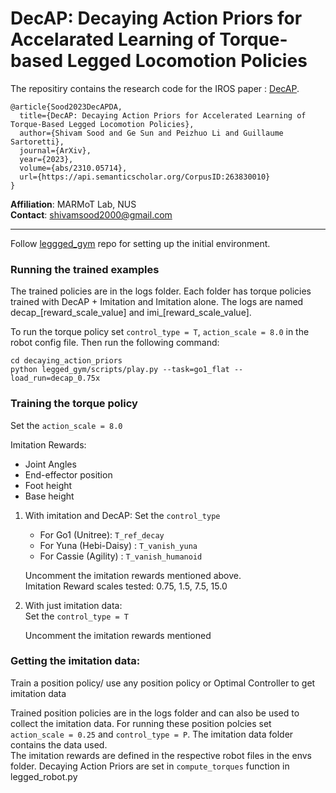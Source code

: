 # DecAP: Decaying Action Priors for Accelarated Learning of Torque-based Legged Locomotion Policies
The repositiry contains the research code for the IROS paper : [DecAP](https://arxiv.org/abs/2310.05714).

```
@article{Sood2023DecAPDA,
  title={DecAP: Decaying Action Priors for Accelerated Learning of Torque-Based Legged Locomotion Policies},
  author={Shivam Sood and Ge Sun and Peizhuo Li and Guillaume Sartoretti},
  journal={ArXiv},
  year={2023},
  volume={abs/2310.05714},
  url={https://api.semanticscholar.org/CorpusID:263830010}
}
```
**Affiliation**: MARMoT Lab, NUS  
**Contact**: shivamsood2000@gmail.com

---
Follow [leggged_gym](https://github.com/leggedrobotics/legged_gym) repo for setting up the initial environment.
### Running the trained examples
The trained policies are in the logs folder. Each folder has torque policies trained with DecAP + Imitation and Imitation alone. The logs are named decap_[reward_scale_value] and imi_[reward_scale_value].

To run the torque policy set `control_type = T`, `action_scale = 8.0` in the robot config file. Then run the following command:<br/>
```console
cd decaying_action_priors
python legged_gym/scripts/play.py --task=go1_flat --load_run=decap_0.75x
```

### Training the torque policy 


Set the `action_scale = 8.0`

Imitation Rewards:
- Joint Angles
- End-effector position
- Foot height
- Base height

1. With imitation and DecAP:
    Set the `control_type`<br/>
    - For Go1 (Unitree): `T_ref_decay`<br/>
    - For Yuna (Hebi-Daisy)     : `T_vanish_yuna`<br/>
    - For Cassie (Agility)  : `T_vanish_humanoid`<br/>

    Uncomment the imitation rewards mentioned above.<br/>
    Imitation Reward scales tested: 0.75, 1.5, 7.5, 15.0

2. With just imitation data:<br/>
    Set the `control_type = T`

    Uncomment the imitation rewards mentioned

### Getting the imitation data:
Train a position policy/ use any position policy or Optimal Controller to get imitation data

Trained position policies are in the logs folder and can also be used to collect the imitation data. For running these position polcies set `action_scale = 0.25` and `control_type = P`. The imitation data folder contains the data used. <br/>
The imitation rewards are defined in the respective robot files in the envs folder. Decaying Action Priors are set in `compute_torques` function in legged_robot.py








